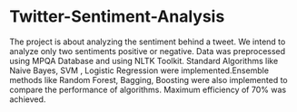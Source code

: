 # Twitter-Sentiment-Analysis


The project is about analyzing the sentiment behind a tweet. We intend to analyze only two sentiments positive or negative. 
Data was preprocessed using MPQA Database and using NLTK Toolkit.
Standard Algorithms like Naive Bayes, SVM , Logistic Regression were implemented.Ensemble methods like Random Forest, Bagging, Boosting were also implemented to compare the performance of algorithms.
Maximum efficiency of 70% was achieved.


